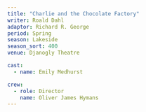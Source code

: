 ```yaml
---
title: "Charlie and the Chocolate Factory"
writer: Roald Dahl
adaptor: Richard R. George
period: Spring
season: Lakeside
season_sort: 400
venue: Djanogly Theatre

cast:
  - name: Emily Medhurst

crew:
  - role: Director
    name: Oliver James Hymans
---
```


